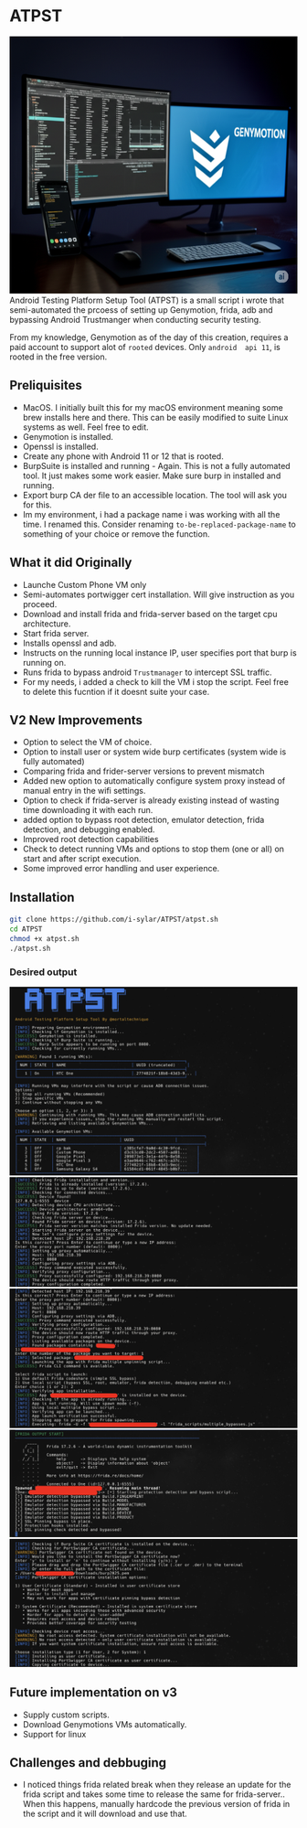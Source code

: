 # ATPST
<img src="img/banner.png" alt="drawing" style="width:820px;height:450px;position:centre"/>
Android Testing Platform Setup Tool (ATPST) is a small script i wrote that semi-automated the prcoess of setting up Genymotion, frida, adb and bypassing Android Trustmanger when conducting security testing.

From my knowledge, Genymotion as of the day of this creation, requires a paid account to support alot of `rooted` devices. Only `android  api 11`, is rooted in the free version. 

## Preliquisites
- MacOS. I initially built this for my macOS environment meaning some brew installs here and there. This can be easily modified to suite Linux systems as well. Feel free to edit.
- Genymotion is installed.
- Openssl is installed.
- Create any phone with Android 11 or 12 that is rooted.
- BurpSuite is installed and running - Again. This is not a fully automated tool. It just makes some work easier. Make sure burp in installed and running.
- Export burp CA der file to an accessible location. The tool will ask you for this.
- Im my environment, i had a package name i was working with all the time. I renamed this. Consider renaming `to-be-replaced-package-name` to something of your choice or remove the function. 

## What it did Originally
- Launche Custom Phone VM only
- Semi-automates portwigger cert installation. Will give instruction as you proceed.
- Download and install frida and frida-server based on the target cpu architecture.
- Start frida server.
- Installs openssl and adb.
- Instructs on the running local instance IP, user specifies port that burp is running on.
- Runs frida to bypass android `Trustmanager` to intercept SSL traffic.
- For my needs, i added a check to kill the VM i stop the script. Feel free to delete this fucntion if it doesnt suite your case.

## V2 New Improvements
- Option to select the VM of choice.
- Option to install user or system wide burp certificates (system wide is fully automated)
- Comparing frida and frider-server versions to prevent mismatch
- Added new option to automatically configure system proxy instead of manual entry in the wifi settings.
- Option to check if frida-server is already existing instead of wasting time downloading it with each run.
- added option to bypass root detection, emulator detection, frida detection, and debugging enabled.
- Improved root detection capabilities
- Check to detect running VMs and options to stop them (one or all) on start and after script execution.
- Some improved error handling and user experience.

## Installation
```sh
git clone https://github.com/i-sylar/ATPST/atpst.sh
cd ATPST
chmod +x atpst.sh
./atpst.sh
```
### Desired output
![expected1](img/vm1.jpg)
![expected2](img/vm2.jpg)
![expected3](img/vm3.jpg)
![expected4](img/vm4.jpg)
![expected5](img/vm5.jpg)

## Future implementation on v3
- Supply custom scripts.
- Download Genymotions VMs automatically.
- Support for linux

 ## Challenges and debbuging
- I noticed things frida related break when they release an update for the frida script and takes some time to release the same for frida-server.. When this happens, manually hardcode  the previous version of frida in the script and it will download and use that.
